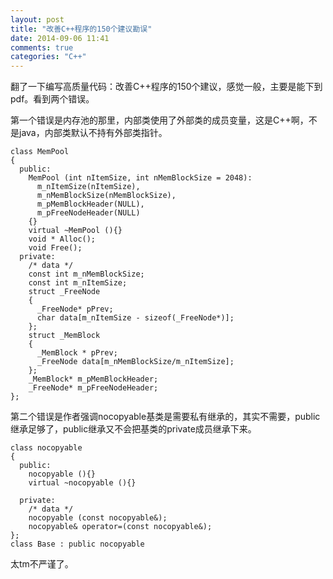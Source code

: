 ```yaml
---
layout: post
title: "改善C++程序的150个建议勘误"
date: 2014-09-06 11:41
comments: true
categories: "C++"
---
```

  翻了一下编写高质量代码：改善C++程序的150个建议，感觉一般，主要是能下到pdf。看到两个错误。

  第一个错误是内存池的那里，内部类使用了外部类的成员变量，这是C++啊，不是java，内部类默认不持有外部类指针。

	class MemPool
	{
	  public:
	    MemPool (int nItemSize, int nMemBlockSize = 2048):
	      m_nItemSize(nItemSize),
	      m_nMemBlockSize(nMemBlockSize),
	      m_pMemBlockHeader(NULL),
	      m_pFreeNodeHeader(NULL)
	    {}
	    virtual ~MemPool (){}
	    void * Alloc();
	    void Free();
	  private:
	    /* data */
	    const int m_nMemBlockSize;
	    const int m_nItemSize;
	    struct _FreeNode
	    {
	      _FreeNode* pPrev;
	      char data[m_nItemSize - sizeof(_FreeNode*)];
	    };
	    struct _MemBlock
	    {
	      _MemBlock * pPrev;
	      _FreeNode data[m_nMemBlockSize/m_nItemSize];
	    };
	    _MemBlock* m_pMemBlockHeader;
	    _FreeNode* m_pFreeNodeHeader;
	};
  
  第二个错误是作者强调nocopyable基类是需要私有继承的，其实不需要，public继承足够了，public继承又不会把基类的private成员继承下来。

	class nocopyable
	{
	  public:
	    nocopyable (){}
	    virtual ~nocopyable (){}

	  private:
	    /* data */
	    nocopyable (const nocopyable&);
	    nocopyable& operator=(const nocopyable&);
	};
	class Base : public nocopyable

  太tm不严谨了。